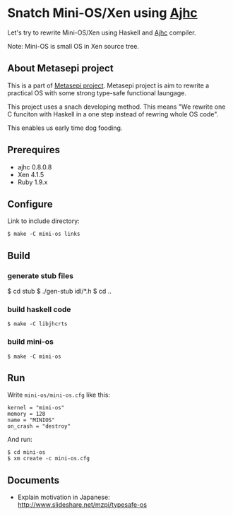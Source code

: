 # Snatch Mini-OS/Xen using [Ajhc](http://ajhc.metasepi.org/)

Let's try to rewrite Mini-OS/Xen using Haskell and [Ajhc](http://ajhc.metasepi.org/) compiler.

Note: Mini-OS is small OS in Xen source tree.

## About Metasepi project

This is a part of [Metasepi project](http://metasepi.org). Metasepi project is aim to rewrite
a practical OS with some strong type-safe functional laungage.

This project uses a snach developing method. This means "We rewrite one C funciton with Haskell in a one step instead of
rewring whole OS code".

This enables us early time dog fooding.

## Prerequires

 * ajhc 0.8.0.8
 * Xen 4.1.5
 * Ruby 1.9.x

## Configure

Link to include directory:

    $ make -C mini-os links

## Build

### generate stub files

   $ cd stub
   $ ./gen-stub idl/*.h
   $ cd ..

### build haskell code

    $ make -C libjhcrts

### build mini-os

    $ make -C mini-os

## Run

Write `mini-os/mini-os.cfg` like this:

    kernel = "mini-os"
    memory = 128
    name = "MINIOS"
    on_crash = "destroy"

And run:

    $ cd mini-os
    $ xm create -c mini-os.cfg

## Documents

 * Explain motivation in Japanese: http://www.slideshare.net/mzpi/typesafe-os
